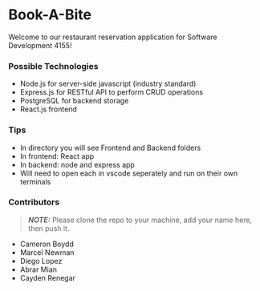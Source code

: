 # Book-A-Bite
 
Welcome to our restaurant reservation application for Software Development 4155!

### Possible Technologies
- Node.js for server-side javascript (industry standard)
- Express.js for RESTful API to perform CRUD operations
- PostgreSQL for backend storage
- React.js frontend

### Tips
- In directory you will see Frontend and Backend folders
- In frontend: React app
- In backend: node and express app
- Will need to open each in vscode seperately and run on their own terminals

### Contributors
> **_NOTE:_**  Please clone the repo to your machine, add your name here, then push it.
- Cameron Boydd
- Marcel Newman
- Diego Lopez
- Abrar Mian
- Cayden Renegar
